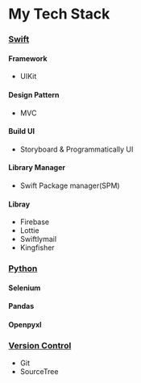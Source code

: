 # **My Tech Stack**

### [**Swift**](https://developer.apple.com/swift/)

#### Framework

- UIKit

#### Design Pattern

- MVC

#### Build UI

- Storyboard & Programmatically UI

#### Library Manager

- Swift Package manager(SPM)

#### Libray

- Firebase
- Lottie
- Swiftlymail
- Kingfisher

### [**Python**](https://www.python.org)

#### Selenium

#### Pandas

#### Openpyxl

### [Version Control](https://git-scm.com/book/zh-tw/v2/%E9%96%8B%E5%A7%8B-%E9%97%9C%E6%96%BC%E7%89%88%E6%9C%AC%E6%8E%A7%E5%88%B6)

- Git
- SourceTree
